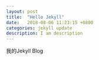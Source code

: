 ```yaml
---
layout: post
title:  "Hello Jekyll"
date:   2018-08-06 11:23:15 +0800
categories: jekyll update
description: I am description
---
```

我的Jekyll Blog